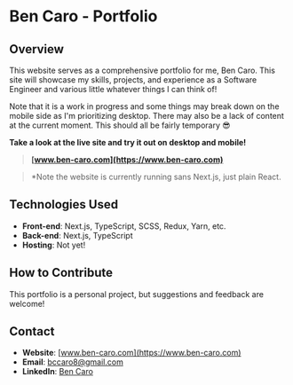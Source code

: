 # Ben Caro - Portfolio

## Overview

This website serves as a comprehensive portfolio for me, Ben Caro. This site will showcase my skills, projects, and experience as a Software Engineer and various little whatever things I can think of!

Note that it is a work in progress and some things may break down on the mobile side as I'm prioritizing desktop. There may also be a lack of content at the current moment. This should all be fairly temporary :sunglasses:

**Take a look at the live site and try it out on desktop and mobile!**

> **[www.ben-caro.com](https://www.ben-caro.com)**

> *Note the website is currently running sans Next.js, just plain React.

## Technologies Used

- **Front-end**: Next.js, TypeScript, SCSS, Redux, Yarn, etc.
- **Back-end**: Next.js, TypeScript
- **Hosting**: Not yet!

## How to Contribute

This portfolio is a personal project, but suggestions and feedback are welcome!

## Contact

- **Website**: [www.ben-caro.com](https://www.ben-caro.com)
- **Email**: bccaro8@gmail.com
- **LinkedIn**: [Ben Caro](https://www.linkedin.com/in/benjamin-c-caro/)
